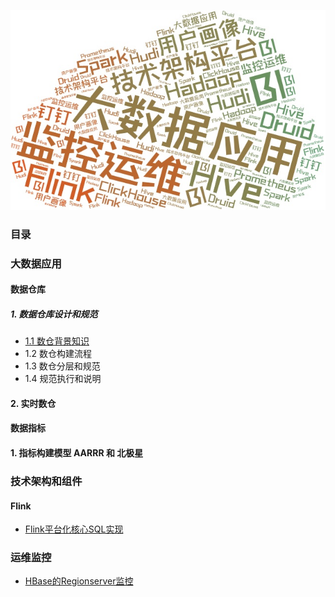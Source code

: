 ![全局词云](comm/image/全局词云.jpg)

### 目录

### 大数据应用

#### 数据仓库
##### 1. 数据仓库设计和规范
* [1.1 数仓背景知识](./大数据应用/数据仓库/数仓背景知识.md)
* 1.2 数仓构建流程
* 1.3 数仓分层和规范
* 1.4 规范执行和说明

#### 2. 实时数仓

#### 数据指标
#### 1. 指标构建模型 AARRR 和 北极星


### 技术架构和组件
#### Flink
* [Flink平台化核心SQL实现](./架构技术平台/Flink/Flink平台化核心SQL实现.md)




### 运维监控

* [HBase的Regionserver监控](./监控运维/Hbase的Regionserver监控.md)
